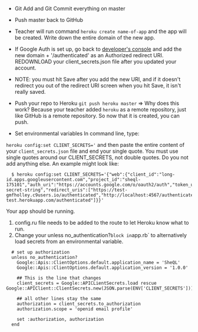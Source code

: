 - Git Add and Git Commit everything on master

- Push master back to GitHub

- Teacher will run command `heroku create name-of-app` and the app will be created.  Write down the entire domain of the new app.

- If Google Auth is set up, go back to [developer's console](https://console.developers.google.com) and add the new domain + '/authenticated' as an Authorized redirect URI.
 REDOWNLOAD your client_secrets.json file after you updated your account.
 - NOTE: you must hit Save after you add the new URI, and if it doesn't redirect you out of the redirect URI screen when you hit Save, it isn't really saved.


- Push your repo to Heroku
`git push heroku master` => Why does this work?  Because your teacher added `heroku` as a remote repository, just like GitHub is a remote repository.  So now that it is created, you can push.

- Set environmental variables
In command line, type:

`heroku config:set CLIENT_SECRETS='` and then paste the entire content of your `client_secrets.json` file and end your single quote.  You must use single quotes around our CLIENT_SECRETS, not double quotes.  Do you not add anything else.  An example might look like:

```
  $ heroku config:set CLIENT_SECRETS='{"web":{"client_id":"long-id.apps.googleusercontent.com","project_id":"sheql-175101","auth_uri":"https://accounts.google.com/o/oauth2/auth","token_uri":"https://accounts.google.com/o/oauth2/token","auth_provider_x509_cert_url":"https://www.googleapis.com/oauth2/v1/certs","client_secret":"some-secret-string","redirect_uris":["https://test-gmfholley.c9users.io/authenticated","http://localhost:4567/authenticated","https://sheql-test.herokuapp.com/authenticated"]}}'

```

Your app should be running.



1. config.ru file needs to be added to the route to let Heroku know what to run.
1. Change your  unless no_authentication?` block in `app.rb` to alternatively load secrets from an environmental variable.

```
  # set up authorization
  unless no_authentication?
    Google::Apis::ClientOptions.default.application_name = 'SheQL'
    Google::Apis::ClientOptions.default.application_version = '1.0.0'

    ## This is the line that changes
    client_secrets = Google::APICLientSecrets.load rescue Google::APIClient::ClientSecrets.new(JSON.parse(ENV['CLIENT_SECRETS']))

    ## all other lines stay the same
    authorization = client_secrets.to_authorization
    authorization.scope = 'openid email profile'

    set :authorization, authorization
  end

```
